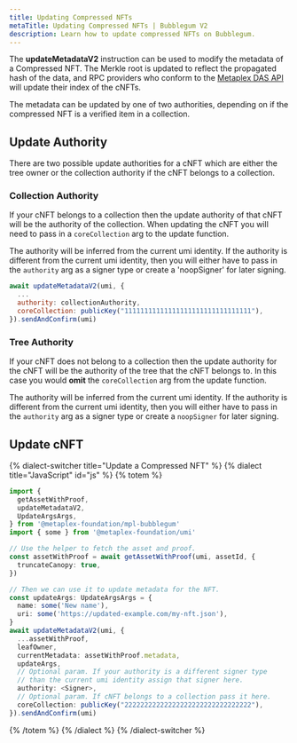 ```yaml
---
title: Updating Compressed NFTs
metaTitle: Updating Compressed NFTs | Bubblegum V2
description: Learn how to update compressed NFTs on Bubblegum.
---
```


The **updateMetadataV2** instruction can be used to modify the metadata of a Compressed NFT. The Merkle root is updated to reflect the propagated hash of the data, and RPC providers who conform to the [Metaplex DAS API](https://github.com/metaplex-foundation/digital-asset-standard-api) will update their index of the cNFTs.

The metadata can be updated by one of two authorities, depending on if the compressed NFT is a verified item in a collection.

## Update Authority

There are two possible update authorities for a cNFT which are either the tree owner or the collection authority if the cNFT belongs to a collection.

### Collection Authority

If your cNFT belongs to a collection then the update authority of that cNFT will be the authority of the collection. When updating the cNFT you will need to pass in a `coreCollection` arg to the update function.

The authority will be inferred from the current umi identity. If the authority is different from the current umi identity, then you will either have to pass in the `authority` arg as a signer type or create a 'noopSigner' for later signing.

```js
await updateMetadataV2(umi, {
  ...
  authority: collectionAuthority,
  coreCollection: publicKey("11111111111111111111111111111111"),
}).sendAndConfirm(umi)
```

### Tree Authority

If your cNFT does not belong to a collection then the update authority for the cNFT will be the authority of the tree that the cNFT belongs to. In this case you would **omit** the `coreCollection` arg from the update function.

The authority will be inferred from the current umi identity. If the authority is different from the current umi identity, then you will either have to pass in the `authority` arg as a signer type or create a `noopSigner` for later signing.

## Update cNFT

{% dialect-switcher title="Update a Compressed NFT" %}
{% dialect title="JavaScript" id="js" %}
{% totem %}

```ts
import {
  getAssetWithProof,
  updateMetadataV2,
  UpdateArgsArgs,
} from '@metaplex-foundation/mpl-bubblegum'
import { some } from '@metaplex-foundation/umi'

// Use the helper to fetch the asset and proof.
const assetWithProof = await getAssetWithProof(umi, assetId, {
  truncateCanopy: true,
})

// Then we can use it to update metadata for the NFT.
const updateArgs: UpdateArgsArgs = {
  name: some('New name'),
  uri: some('https://updated-example.com/my-nft.json'),
}
await updateMetadataV2(umi, {
  ...assetWithProof,
  leafOwner,
  currentMetadata: assetWithProof.metadata,
  updateArgs,
  // Optional param. If your authority is a different signer type 
  // than the current umi identity assign that signer here.
  authority: <Signer>,
  // Optional param. If cNFT belongs to a collection pass it here.
  coreCollection: publicKey("22222222222222222222222222222222"),
}).sendAndConfirm(umi)
```

{% /totem %}
{% /dialect %}
{% /dialect-switcher %}
